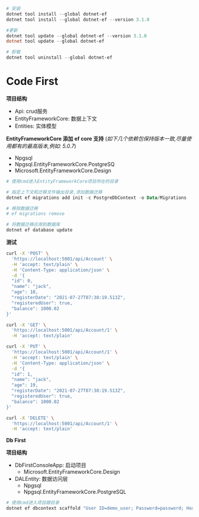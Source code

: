 ```powershell
# 安装
dotnet tool install --global dotnet-ef
dotnet tool install --global dotnet-ef --version 3.1.0

#更新
dotnet tool update --global dotnet-ef --version 3.1.0
dotnet tool update --global dotnet-ef

# 卸载
dotnet tool uninstall --global dotnet-ef
```

# Code First

**项目结构**

- Api: crud服务
- EntityFrameworkCore: 数据上下文
- Entities: 实体模型

**EntityFrameworkCore 添加 ef core 支持** (*如下几个依赖包保持版本一致,尽量使用都有的最高版本,例如: 5.0.7*)

- Npgsql
- Npgsql.EntityFrameworkCore.PostgreSQ
- Microsoft.EntityFrameworkCore.Design

```powershell
# 使用cmd进入EntityFrameworkCore项目所在的目录

# 指定上下文和迁移文件输出目录,添加数据迁移
dotnet ef migrations add init -c PostgreDbContext -o Data/Migrations

# 移除数据迁移
# ef migrations remove

# 将数据迁移应用到数据库
dotnet ef database update
```

**测试**

```sh
curl -X 'POST' \
  'https://localhost:5001/api/Account' \
  -H 'accept: text/plain' \
  -H 'Content-Type: application/json' \
  -d '{
  "id": 0,
  "name": "jack",
  "age": 18,
  "registerDate": "2021-07-27T07:38:19.513Z",
  "registeredUser": true,
  "balance": 1000.02
}'
```

```sh
curl -X 'GET' \
  'https://localhost:5001/api/Account/1' \
  -H 'accept: text/plain'
```

```sh
curl -X 'PUT' \
  'https://localhost:5001/api/Account/1' \
  -H 'accept: text/plain' \
  -H 'Content-Type: application/json' \
  -d '{
  "id": 1,
  "name": "jack",
  "age": 19,
  "registerDate": "2021-07-27T07:38:19.513Z",
  "registeredUser": true,
  "balance": 1000.02
}'
```

```sh
curl -X 'DELETE' \
  'https://localhost:5001/api/Account/1' \
  -H 'accept: text/plain'
```

**Db First**

**项目结构**

- DbFirstConsoleApp: 启动项目
  - Microsoft.EntityFrameworkCore.Design
- DALEntity: 数据访问层
  - Npgsql
  - Npgsql.EntityFrameworkCore.PostgreSQL

```powershell
# 使用cmd进入项目跟目录
dotnet ef dbcontext scaffold "User ID=demo_user; Password=password; Host=192.168.199.133; Port=5432; Database=demo_db;" "Npgsql.EntityFrameworkCore.PostgreSQL" -o "Entities" -c "PostgreDbContext" -d -p DALEntity -s DbFirstConsoleApp -f --json --no-build -v
```

